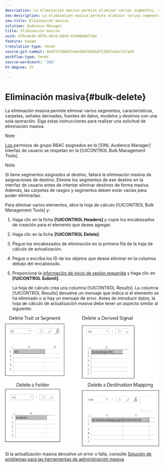```yaml
---
description: La eliminación masiva permite eliminar varios segmentos, características, carpetas, señales derivadas, fuentes de datos, modelos y destinos con una sola operación. Siga estas instrucciones para realizar una solicitud de eliminación masiva.
seo-description: La eliminación masiva permite eliminar varios segmentos, características, carpetas, señales derivadas, fuentes de datos, modelos y destinos con una sola operación. Siga estas instrucciones para realizar una solicitud de eliminación masiva.
seo-title: Eliminación masiva
solution: Audience Manager
title: Eliminación masiva
uuid: 679cde46-09fb-45c6-b84d-47e00e0e7c0a
feature: baaam
translation-type: tm+mt
source-git-commit: 9e4f2f26b83fe6e5b6f669107239d7edaf11fed3
workflow-type: tm+mt
source-wordcount: '263'
ht-degree: 2%

---
```



# Eliminación masiva{#bulk-delete}

La eliminación masiva permite eliminar varios segmentos, características, carpetas, señales derivadas, fuentes de datos, modelos y destinos con una sola operación. Siga estas instrucciones para realizar una solicitud de eliminación masiva.

<!-- 

<p>t_bulk_delete.xml </p>

 -->

>[!NOTE]
>
>[Los ](../../features/administration/administration-overview.md) permisos de grupo RBAC asignados en la  [!DNL Audience Manager] interfaz de usuario se respetan en la  [!UICONTROL Bulk Management Tools].

>[!NOTE]
>
>Si tiene segmentos asignados al destino, fallará la eliminación masiva de asignaciones de destino. Elimine los segmentos de ese destino en la interfaz de usuario antes de intentar eliminar destinos de forma masiva. Además, las carpetas de rasgos y segmentos deben estar vacías para poder eliminarlas.

Para eliminar varios elementos, abra la hoja de cálculo [!UICONTROL Bulk Management Tools] y:

1. Haga clic en la ficha **[!UICONTROL Headers]** y copie los encabezados de creación para el elemento que desee agregar.
2. Haga clic en la ficha **[!UICONTROL Delete]**.
3. Pegue los encabezados de eliminación en la primera fila de la hoja de cálculo de actualización.
4. Pegue o escriba los ID de los objetos que desea eliminar en la columna debajo del encabezado.
5. Proporcione la [información de inicio de sesión requerida](../../reference/bulk-management-tools/bulk-management-intro.md#auth-reqs) y haga clic en **[!UICONTROL Submit]**.

   La hoja de cálculo crea una columna [!UICONTROL Results]. La columna [!UICONTROL Results] devuelve un mensaje que indica si el elemento se ha eliminado o si hay un mensaje de error.
Antes de introducir datos, la hoja de cálculo de actualización masiva debe tener un aspecto similar al siguiente:

![](assets/delete.png)

Si la actualización masiva devuelve un error o falla, consulte [Solución de problemas para las herramientas de administración masiva](../../reference/bulk-management-tools/bulk-troubleshooting.md).
